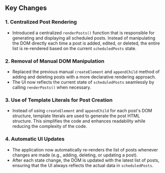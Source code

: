 ## Key Changes

### 1. **Centralized Post Rendering**

-   Introduced a centralized `renderPosts()` function that is responsible for generating and displaying all scheduled posts. Instead of manipulating the DOM directly each time a post is added, edited, or deleted, the entire list is re-rendered based on the current `scheduledPosts` state.

### 2. **Removal of Manual DOM Manipulation**

-   Replaced the previous manual `createElement` and `appendChild` method of adding and deleting posts with a more declarative rendering approach.
-   The UI now reflects the current state of `scheduledPosts` seamlessly by calling `renderPosts()` when necessary.

### 3. **Use of Template Literals for Post Creation**

-   Instead of using `createElement` and `appendChild` for each post's DOM structure, template literals are used to generate the post HTML structure. This simplifies the code and enhances readability while reducing the complexity of the code.

### 4. **Automatic UI Updates**

-   The application now automatically re-renders the list of posts whenever changes are made (e.g., adding, deleting, or updating a post).
-   After each state change, the DOM is updated with the latest list of posts, ensuring that the UI always reflects the actual data in `scheduledPosts`.
